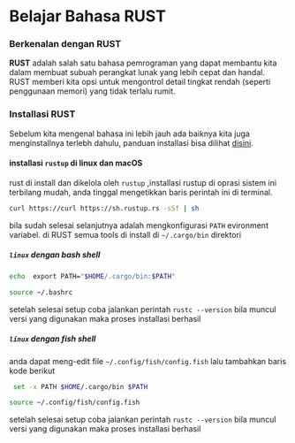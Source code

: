 # Belajar Bahasa RUST

### **Berkenalan dengan RUST**

**RUST** adalah salah satu bahasa pemrograman yang dapat membantu kita dalam membuat subuah perangkat lunak yang lebih cepat dan handal. RUST memberi kita opsi untuk mengontrol detail tingkat rendah (seperti penggunaan memori) yang tidak terlalu rumit.

### Installasi RUST

Sebelum kita mengenal bahasa ini lebih jauh ada baiknya kita juga menginstallnya terlebh dahulu, panduan installasi bisa dilihat [disini](https://www.rust-lang.org/tools/install).

#### installasi `rustup` di linux dan macOS

rust di install dan dikelola oleh `rustup` ,installasi rustup di oprasi sistem ini terbilang mudah, anda tinggal mengetikkan baris perintah ini di terminal.

``` bash
curl https://curl https://sh.rustup.rs -sSf | sh
```

bila sudah selesai selanjutnya adalah mengkonfigurasi `PATH` evironment variabel. di RUST semua tools di install di `~/.cargo/bin` direktori

##### `linux` dengan bash shell

``` bash
echo  export PATH="$HOME/.cargo/bin:$PATH"
```

``` bash
source ~/.bashrc
```

setelah selesai setup coba jalankan perintah `rustc --version` bila muncul versi yang digunakan maka proses installasi berhasil

##### `linux` dengan fish shell

anda dapat meng-edit file `~/.config/fish/config.fish` lalu tambahkan baris kode berikut

``` bash
 set -x PATH $HOME/.cargo/bin $PATH
```

``` bash
source ~/.config/fish/config.fish
```

setelah selesai setup coba jalankan perintah `rustc --version` bila muncul versi yang digunakan maka proses installasi berhasil